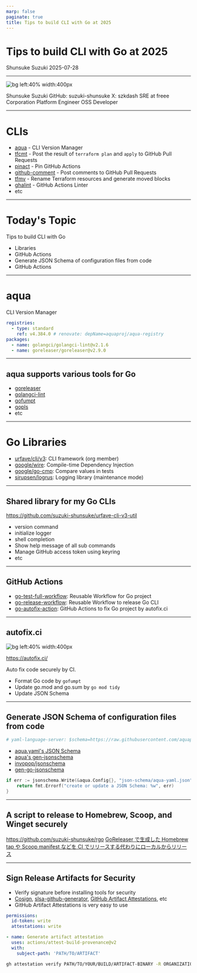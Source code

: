 ```yaml
---
marp: false
paginate: true
title: Tips to build CLI with Go at 2025
---
```


# Tips to build CLI with Go at 2025

Shunsuke Suzuki
2025-07-28

<!--
それでは Tips to build CLI with Go at 2025 というタイトルで発表させていただきます。よろしくお願いします。
-->

---

![bg left:40% width:400px](https://github.com/suzuki-shunsuke.png)

Shunsuke Suzuki
GitHub: suzuki-shunsuke
X: szkdash
SRE at freee Corporation
Platform Engineer
OSS Developer

<!--
最初に自己紹介ですが、私 freee 株式会社で SRE をやっております、鈴木と申します。
-->

---

# CLIs

- [aqua](https://aquaproj.github.io/) - CLI Version Manager
- [tfcmt](https://github.com/suzuki-shunsuke/tfcmt) - Post the result of `terraform plan` and `apply` to GitHub Pull Requests
- [pinact](https://github.com/suzuki-shunsuke/pinact) - Pin GitHub Actions
- [github-comment](https://github.com/suzuki-shunsuke/github-comment) - Post comments to GitHub Pull Requests
- [tfmv](https://github.com/suzuki-shunsuke/tfmv) - Rename Terraform resources and generate moved blocks
- [ghalint](https://github.com/suzuki-shunsuke/ghalint) - GitHub Actions Linter
- etc

<!--
CLI Version Manager の aqua や terraform の結果を comment する tfcmt, GitHub Actions のバージョンを固定する pinact など様々な CLI を Go で開発しています。
-->

---

# Today's Topic

Tips to build CLI with Go

- Libraries
- GitHub Actions
- Generate JSON Schema of configuration files from code
- GitHub Actions

<!--
本日は Go で CLI ツールを開発する tips を紹介したいと思います。
自分がよく使うライブラリの紹介や、自分が開発している GitHub Actions
コードからツールの設定ファイルの JSON Schema を自動生成するテクニックやリリースをセキュアに自動化する仕組み、
そしてリリース時に asset に署名する仕組みなどを紹介します。
-->

---

# aqua

CLI Version Manager

```yaml
registries:
  - type: standard
    ref: v4.384.0 # renovate: depName=aquaproj/aqua-registry
packages:
  - name: golangci/golangci-lint@v2.1.6
  - name: goreleaser/goreleaser@v2.9.0
```

<!--
aqua は CLI Version Manager で YAML の設定ファイルにツールとそのバージョンを定義して宣言的に管理することができます。
1,900 近いツールをサポートしていて、 goreleaser や golangci-lint, gofumpt など Go の開発で使われる様々なツールもサポートしています。
-->

---

## aqua supports various tools for Go

- [goreleaser](https://goreleaser.com/)
- [golangci-lint](https://golangci-lint.run/)
- [gofumpt](https://github.com/mvdan/gofumpt)
- [gopls](https://github.com/golang/tools/tree/master/gopls)
- etc

<!--
1,900 近いツールをサポートしていて、 goreleaser や golangci-lint, gofumpt など Go の開発で使われる様々なツールもサポートしています。
-->

---

# Go Libraries

- [urfave/cli/v3](https://github.com/urfave/cli): CLI framework (org member)
- [google/wire](https://github.com/google/wire): Compile-time Dependency Injection
- [google/go-cmp](https://github.com/google/go-cmp): Compare values in tests
- [sirupsen/logrus](https://github.com/sirupsen/logrus): Logging library (maintenance mode)

<!--
自分が Go で CLI を開発する際によく使うライブラリとしては
urfave/cli (ユー・アー・フェイヴ), google/wire, google/go-cmp, logrus などがあります。
今日これらについて説明する時間はないので、興味のある方は調べてみてください。
-->

---

## Shared library for my Go CLIs

https://github.com/suzuki-shunsuke/urfave-cli-v3-util

- version command
- initialize logger
- shell completion
- Show help message of all sub commands
- Manage GitHub access token using keyring
- etc

<!--
自分は様々な CLI を開発しているので、多くの CLI で共通して必要になる機能・設定はライブラリとして共通化しています。
例えば version command や logger の初期化、 shell completion, GitHub access token を keyring で管理する機能などを共通化し、簡単に実装できるようにしています。
OSS ではありますが、自分用という感じに割り切って作っています。
-->

---

## GitHub Actions

- [go-test-full-workflow](https://github.com/suzuki-shunsuke/go-test-full-workflow): Reusable Workflow for Go project
- [go-release-workflow](https://github.com/suzuki-shunsuke/go-release-workflow): Reusable Workflow to release Go CLI
- [go-autofix-action](https://github.com/suzuki-shunsuke/go-autofix-action): GitHub Actions to fix Go project by autofix.ci

<!--
CI に関しても GitHub Actions の reusable workflow や action を使って共通化し、簡単に実装できるようにしています。
-->

---

## autofix.ci

![bg left:40% width:400px](https://autofix.ci/logo/logo.png)

https://autofix.ci/

Auto fix code securely by CI.

- Format Go code by `gofumpt`
- Update go.mod and go.sum by `go mod tidy`
- Update JSON Schema

<!--
autofix.ci を使うと fork からの PR であっても CI でセキュアにコードを修正できます。
自分の場合 gofumpt で自動フォーマットしたり、 go mod tidy で go.mod や go.sum を自動更新したり JSON Schema を自動生成したりしています。
-->

---

## Generate JSON Schema of configuration files from code

```yaml
# yaml-language-server: $schema=https://raw.githubusercontent.com/aquaproj/aqua/main/json-schema/aqua-yaml.json
```

- [aqua.yaml's JSON Schema](https://github.com/aquaproj/aqua/blob/main/json-schema/aqua-yaml.json)
- [aqua's gen-jsonschema](https://github.com/aquaproj/aqua/blob/96d7f845e81d38dae3bf59486d588d237658b781/cmd/gen-jsonschema/main.go)
- [invopop/jsonschema](https://github.com/invopop/jsonschema)
- [gen-go-jsonschema](https://github.com/suzuki-shunsuke/gen-go-jsonschema)

```go
if err := jsonschema.Write(&aqua.Config{}, "json-schema/aqua-yaml.json"); err != nil {
	return fmt.Errorf("create or update a JSON Schema: %w", err)
}
```

<!--
自分の CLI では設定ファイルに YAML を使うことが多いため、 JSON Schema を提供しています。
JSON Schema を使うことで設定ファイルのバリデーションができますし、 VSCode などのエディタではリアルタイムのバリデーションや入力補完が可能になります。
サードパーティのライブラリを使って Go のコードから JSON Schema を自動生成しています。
また、 JSON Schema の生成及び自動更新を簡単にするための簡単なライブラリも書いています。
-->

---

## A script to release to Homebrew, Scoop, and Winget securely

https://github.com/suzuki-shunsuke/rgo
[GoReleaser で生成した Homebrew tap や Scoop manifest などを CI でリリースする代わりにローカルからリリース](https://zenn.dev/shunsuke_suzuki/articles/github-security-2025#goreleaser-%E3%81%A7%E7%94%9F%E6%88%90%E3%81%97%E3%81%9F-homebrew-tap-%E3%82%84-scoop-manifest-%E3%81%AA%E3%81%A9%E3%82%92-ci-%E3%81%A7%E3%83%AA%E3%83%AA%E3%83%BC%E3%82%B9%E3%81%99%E3%82%8B%E4%BB%A3%E3%82%8F%E3%82%8A%E3%81%AB%E3%83%AD%E3%83%BC%E3%82%AB%E3%83%AB%E3%81%8B%E3%82%89%E3%83%AA%E3%83%AA%E3%83%BC%E3%82%B9)

<!--
-->

---

## Sign Release Artifacts for Security

- Verify signature before installing tools for security
- [Cosign](https://github.com/sigstore/cosign), [slsa-github-generator](https://github.com/slsa-framework/slsa-github-generator), [GitHub Artifact Attestations](https://docs.github.com/en/actions/how-tos/security-for-github-actions/using-artifact-attestations/using-artifact-attestations-to-establish-provenance-for-builds), etc
- GitHub Artifact Attestations is very easy to use

```yaml
permissions:
  id-token: write
  attestations: write
```

```yaml
- name: Generate artifact attestation
  uses: actions/attest-build-provenance@v2
  with:
    subject-path: 'PATH/TO/ARTIFACT'
```

```sh
gh attestation verify PATH/TO/YOUR/BUILD/ARTIFACT-BINARY -R ORGANIZATION_NAME/REPOSITORY_NAME
```

<!--
最後に、 Go CLI をリリースする際は署名をしましょう。
署名をすることでインストール時に署名を検証して改竄を検知することができ、よりセキュアにインストールすることができます。
署名をするには Cosign や slsa-github-generator など色々ありますが、まずは GitHub Artifact Attestations が簡単なのでおすすめです。
公式の action を実行するだけで署名を生成することができ、署名の検証も GitHub CLI を使って簡単にできます。
ちなみに aqua は Cosign や SLSA Provenance, GitHub artifact Attestations の検証に対応しているため、セキュアにツールをインストールすることが可能です。
-->
